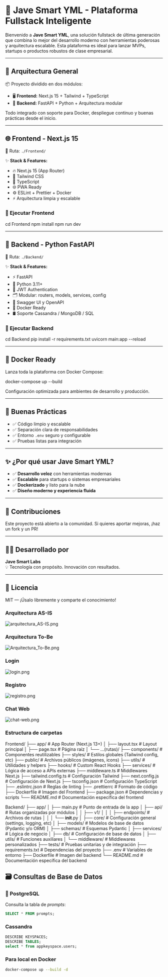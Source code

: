 # 🚀 Jave Smart YML - Plataforma Fullstack Inteligente

Bienvenido a **Jave Smart YML**, una solución fullstack de última generación que combina lo mejor del desarrollo moderno con herramientas poderosas y arquitectura escalable. Esta plataforma es ideal para lanzar MVPs, startups o productos robustos de clase empresarial.

---

## 🧠 Arquitectura General

📦 Proyecto dividido en dos módulos:

- 🖥️ **Frontend:** Next.js 15 + Tailwind + TypeScript  
- 🧪 **Backend:** FastAPI + Python + Arquitectura modular

Todo integrado con soporte para Docker, despliegue continuo y buenas prácticas desde el inicio.

---

## 🌐 Frontend - Next.js 15

📁 Ruta: `./Frontend/`

✨ **Stack & Features:**

- 🔥 Next.js 15 (App Router)
- 💨 Tailwind CSS
- 🧠 TypeScript
- 🌐 PWA Ready
- ⚙️ ESLint + Prettier + Docker
- ⚡ Arquitectura limpia y escalable

### 🚀 Ejecutar Frontend

cd Frontend
npm install
npm run dev

---

## 🔧 Backend - Python FastAPI

📁 Ruta: `./Backend/`

✨ **Stack & Features:**

- ⚡ FastAPI
- 🐍 Python 3.11+
- 🔐 JWT Authentication
- 🗂️ Modular: routers, models, services, config
- 📄 Swagger UI y OpenAPI
- 🐳 Docker Ready
- 🛢️ Soporte Cassandra / MongoDB / SQL

### 🚀 Ejecutar Backend

cd Backend
pip install -r requirements.txt
uvicorn main:app --reload

---

## 🐳 Docker Ready

Lanza toda la plataforma con Docker Compose:

docker-compose up --build

Configuración optimizada para ambientes de desarrollo y producción.

---

## 🧪 Buenas Prácticas

- ✅ Código limpio y escalable
- ✅ Separación clara de responsabilidades
- ✅ Entorno `.env` seguro y configurable
- ✅ Pruebas listas para integración

---

## ✨ ¿Por qué usar Jave Smart YML?

- ✅ **Desarrollo veloz** con herramientas modernas
- ✅ **Escalable** para startups o sistemas empresariales
- ✅ **Dockerizado** y listo para la nube
- ✅ **Diseño moderno y experiencia fluida**

---

## 🤝 Contribuciones

Este proyecto está abierto a la comunidad. Si quieres aportar mejoras, ¡haz un fork y un PR!

---

## 👨‍💻 Desarrollado por

**Jave Smart Labs**  
💡 Tecnología con propósito. Innovación con resultados.

---

## 📄 Licencia

MIT — ¡Úsalo libremente y comparte el conocimiento!


### <a id='1'>Arquitectura AS-IS</a> 

![arquitectura_AS-IS.png](public/img/arquitectura_AS-IS.png)


### <a id='2'>Arquitectura To-Be</a> 

![Arquitectura_To-Be.png](public/img/Arquitectura_To-Be.png)

### <a id='3'>Login</a> 

![login.png](public/img/login.png)

### <a id='4'>Registro</a> 

![registro.png](public/img/registro.png)

### <a id='5'>Chat Web</a> 

![chat-web.png](public/img/chat-web.png)

### <a id='6'>Estructura de carpetas</a> 

Frontend/
├── app/                    # App Router (Next.js 13+)
│   ├── layout.tsx          # Layout principal
│   ├── page.tsx            # Página raíz
│   └── ...(rutas)/
├── components/             # Componentes reutilizables
├── styles/                 # Estilos globales (Tailwind config, etc)
├── public/                 # Archivos públicos (imágenes, icons)
├── utils/                  # Utilidades y helpers
├── hooks/                  # Custom React Hooks
├── services/               # Lógica de acceso a APIs externas
├── middleware.ts           # Middlewares Next.js
├── tailwind.config.ts      # Configuración Tailwind
├── next.config.js          # Configuración de Next.js
├── tsconfig.json           # Configuración TypeScript
├── .eslintrc.json          # Reglas de linting
├── .prettierrc             # Formato de código
├── Dockerfile              # Imagen del Frontend
├── package.json            # Dependencias y scripts
└── README.md               # Documentación específica del frontend

Backend/
├── app/
│   ├── main.py             # Punto de entrada de la app
│   ├── api/                # Rutas organizadas por módulos
│   │   ├── v1/
│   │   │   ├── endpoints/  # Archivos de rutas
│   │   │   └── __init__.py
│   ├── core/               # Configuración general (settings, logging, etc)
│   ├── models/             # Modelos de base de datos (Pydantic y/o ORM)
│   ├── schemas/            # Esquemas Pydantic
│   ├── services/           # Lógica de negocio
│   ├── db/                 # Configuración de base de datos
│   ├── utils/              # Funciones auxiliares
│   └── middleware/         # Middlewares personalizados
├── tests/                  # Pruebas unitarias y de integración
├── requirements.txt        # Dependencias del proyecto
├── .env                    # Variables de entorno
├── Dockerfile              # Imagen del backend
└── README.md               # Documentación específica del backend

## 🗃️ Consultas de Base de Datos

### 🐘 PostgreSQL

Consulta la tabla de *prompts*:

```sql
SELECT * FROM prompts;
```

### Cassandra

```sql
DESCRIBE KEYSPACES;
DESCRIBE TABLES;
select * from appkeyspace.users;
```

### Para local en Docker

```Bash
docker-compose up --build -d
```